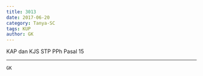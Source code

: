 ```yaml
---
title: 3013
date: 2017-06-20
category: Tanya-SC
tags: KUP
author: GK
---
```


KAP dan KJS STP PPh Pasal 15

---



`GK`

